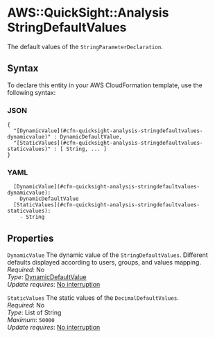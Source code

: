 # AWS::QuickSight::Analysis StringDefaultValues<a name="aws-properties-quicksight-analysis-stringdefaultvalues"></a>

The default values of the `StringParameterDeclaration`\.

## Syntax<a name="aws-properties-quicksight-analysis-stringdefaultvalues-syntax"></a>

To declare this entity in your AWS CloudFormation template, use the following syntax:

### JSON<a name="aws-properties-quicksight-analysis-stringdefaultvalues-syntax.json"></a>

```
{
  "[DynamicValue](#cfn-quicksight-analysis-stringdefaultvalues-dynamicvalue)" : DynamicDefaultValue,
  "[StaticValues](#cfn-quicksight-analysis-stringdefaultvalues-staticvalues)" : [ String, ... ]
}
```

### YAML<a name="aws-properties-quicksight-analysis-stringdefaultvalues-syntax.yaml"></a>

```
  [DynamicValue](#cfn-quicksight-analysis-stringdefaultvalues-dynamicvalue):
    DynamicDefaultValue
  [StaticValues](#cfn-quicksight-analysis-stringdefaultvalues-staticvalues):
    - String
```

## Properties<a name="aws-properties-quicksight-analysis-stringdefaultvalues-properties"></a>

`DynamicValue` <a name="cfn-quicksight-analysis-stringdefaultvalues-dynamicvalue"></a>
The dynamic value of the `StringDefaultValues`\. Different defaults displayed according to users, groups, and values mapping\.  
_Required_: No  
_Type_: [DynamicDefaultValue](aws-properties-quicksight-analysis-dynamicdefaultvalue.md)  
_Update requires_: [No interruption](https://docs.aws.amazon.com/AWSCloudFormation/latest/UserGuide/using-cfn-updating-stacks-update-behaviors.html#update-no-interrupt)

`StaticValues` <a name="cfn-quicksight-analysis-stringdefaultvalues-staticvalues"></a>
The static values of the `DecimalDefaultValues`\.  
_Required_: No  
_Type_: List of String  
_Maximum_: `50000`  
_Update requires_: [No interruption](https://docs.aws.amazon.com/AWSCloudFormation/latest/UserGuide/using-cfn-updating-stacks-update-behaviors.html#update-no-interrupt)
